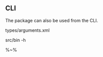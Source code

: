 ## CLI

The package can also be used from the CLI.

<argufy>types/arguments.xml</argufy>

<fork>src/bin -h</fork>

%~%